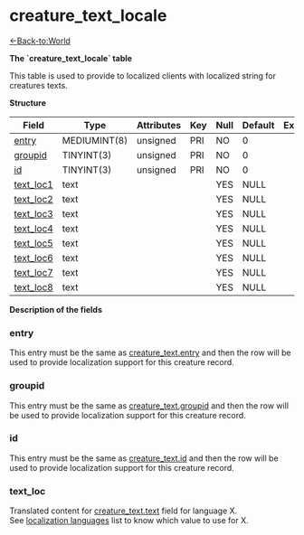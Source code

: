 # creature\_text\_locale

[<-Back-to:World](database-world.md)

**The \`creature\_text\_locale\` table**

This table is used to provide to localized clients with localized string for creatures texts.

**Structure**

| Field                                        | Type         | Attributes | Key | Null | Default | Extra | Comment |
|----------------------------------------------|--------------|------------|-----|------|---------|-------|---------|
| [entry](#creature_text_locale-entry)         | MEDIUMINT(8) | unsigned   | PRI | NO   | 0       |       |         |
| [groupid](#creature_text_locale-groupid)     | TINYINT(3)   | unsigned   | PRI | NO   | 0       |       |         |
| [id](#creature_text_locale-id)               | TINYINT(3)   | unsigned   | PRI | NO   | 0       |       |         |
| [text\_loc1](#creature_text_locale-text_loc) | text         |            |     | YES  | NULL    |       |         |
| [text\_loc2](#creature_text_locale-text_loc) | text         |            |     | YES  | NULL    |       |         |
| [text\_loc3](#creature_text_locale-text_loc) | text         |            |     | YES  | NULL    |       |         |
| [text\_loc4](#creature_text_locale-text_loc) | text         |            |     | YES  | NULL    |       |         |
| [text\_loc5](#creature_text_locale-text_loc) | text         |            |     | YES  | NULL    |       |         |
| [text\_loc6](#creature_text_locale-text_loc) | text         |            |     | YES  | NULL    |       |         |
| [text\_loc7](#creature_text_locale-text_loc) | text         |            |     | YES  | NULL    |       |         |
| [text\_loc8](#creature_text_locale-text_loc) | text         |            |     | YES  | NULL    |       |         |

**Description of the fields**

### entry

This entry must be the same as [creature\_text.entry](https://trinitycore.atlassian.net/wiki/display/tc/creature_text#creature_text-entry) and then the row will be used to provide localization support for this creature record.

### groupid

This entry must be the same as [creature\_text.groupid](https://trinitycore.atlassian.net/wiki/display/tc/creature_text#creature_text-groupid) and then the row will be used to provide localization support for this creature record.

### id

This entry must be the same as [creature\_text.id](https://trinitycore.atlassian.net/wiki/display/tc/creature_text#creature_text-id) and then the row will be used to provide localization support for this creature record.

### text\_loc

Translated content for [creature\_text.text](https://trinitycore.atlassian.net/wiki/display/tc/creature_text#creature_text-text) field for language X.
See [localization languages](Localization+lang) list to know which value to use for X.

 
